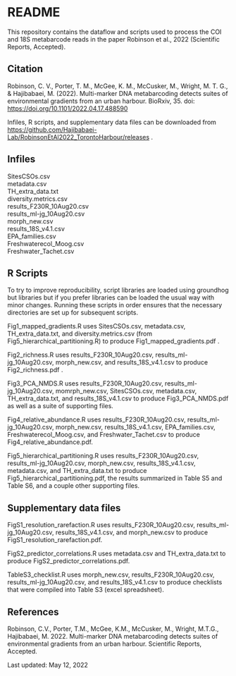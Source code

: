# README

This repository contains the dataflow and scripts used to process the COI and 18S metabarcode reads in the paper Robinson et al., 2022 (Scientific Reports, Accepted).

## Citation

Robinson, C. V., Porter, T. M., McGee, K. M., McCusker, M., Wright, M. T. G., & Hajibabaei, M. (2022). Multi-marker DNA metabarcoding detects suites of environmental gradients from an urban harbour. BioRxiv, 35. doi: https://doi.org/10.1101/2022.04.17.488590  

Infiles, R scripts, and supplementary data files can be downloaded from https://github.com/Hajibabaei-Lab/RobinsonEtAl2022_TorontoHarbour/releases .

## Infiles

SitesCSOs.csv  
metadata.csv  
TH_extra_data.txt  
diversity.metrics.csv  
results_F230R_10Aug20.csv  
results_ml-jg_10Aug20.csv  
morph_new.csv  
results_18S_v4.1.csv  
EPA_families.csv  
Freshwaterecol_Moog.csv  
Freshwater_Tachet.csv  

## R Scripts

To try to improve reproducibility, script libraries are loaded using groundhog but libraries but if you prefer libraries can be loaded the usual way with minor changes.  Running these scripts in order ensures that the necessary directories are set up for subsequent scripts.

Fig1_mapped_gradients.R uses SitesCSOs.csv, metadata.csv, TH_extra_data.txt, and diversity.metrics.csv (from Fig5_hierarchical_partitioning.R) to produce Fig1_mapped_gradients.pdf .

Fig2_richness.R uses results_F230R_10Aug20.csv, results_ml-jg_10Aug20.csv, morph_new.csv, and results_18S_v4.1.csv to produce Fig2_richness.pdf .

Fig3_PCA_NMDS.R uses results_F230R_10Aug20.csv, results_ml-jg_10Aug20.csv, momrph_new.csv, SitesCSOs.csv, metadata.csv, TH_extra_data.txt, and results_18S_v4.1.csv to produce Fig3_PCA_NMDS.pdf as well as a suite of supporting files.

Fig4_relative_abundance.R uses results_F230R_10Aug20.csv, results_ml-jg_10Aug20.csv, morph_new.csv, results_18S_v4.1.csv, EPA_families.csv, Freshwaterecol_Moog.csv, and Freshwater_Tachet.csv to produce Fig4_relative_abundance.pdf.

Fig5_hierarchical_partitioning.R uses results_F230R_10Aug20.csv, results_ml-jg_10Aug20.csv, morph_new.csv, results_18S_v4.1.csv, metadata.csv, and TH_extra_data.txt to produce Fig5_hierarchical_partitioning.pdf, the results summarized in Table S5 and Table S6, and a couple other supporting files.

## Supplementary data files

FigS1_resolution_rarefaction.R uses results_F230R_10Aug20.csv, results_ml-jg_10Aug20.csv, results_18S_v4.1.csv, and morph_new.csv to produce FigS1_resolution_rarefaction.pdf.  

FigS2_predictor_correlations.R uses metadata.csv and TH_extra_data.txt to produce FigS2_predictor_correlations.pdf.

TableS3_checklist.R uses morph_new.csv, results_F230R_10Aug20.csv, results_ml-jg_10Aug20.csv, and results_18S_v4.1.csv to produce checklists that were compiled into Table S3 (excel spreadsheet).

## References

Robinson, C.V., Porter, T.M., McGee, K.M., McCusker, M., Wright, M.T.G., Hajibabaei, M. 2022.  Multi-marker DNA metabarcoding detects suites of environmental gradients from an urban harbour.  Scientific Reports, Accepted.


Last updated: May 12, 2022
